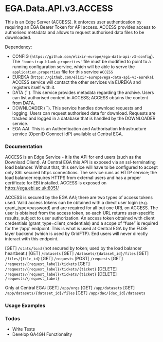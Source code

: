 # EGA.Data.API.v3.ACCESS

This is an Edge Server (ACCESS). It enforces user authentication by requiring an EGA Bearer Token for API access. ACCESS provides access to authorised metadata and allows to request authorised data files to be downloaded.

Dependency: 
* CONFIG (`https://github.com/elixir-europe/ega-data-api-v3-config`). The `'bootstrap-blank.properties'` file must be modified to point to a running configuration service, which will be able to serve the `application.properties` file for this service `ACCESS`
* EUREKA (`https://github.com/elixir-europe/ega-data-api-v3-eureka`). ACCESS service will contact the other services via EUREKA and registers itself with it.
* DATA (``). This service provides metadata regarding the archive. Users can list authorised content in ACCESS; ACCESS obtains the content from DATA.
* DOWNLOADER (``). This service handles download requests and logging. Users can request authorised data for download. Requests are tracked and logged in a database that is handled by the DOWNLOADER service.
* EGA AAI. This is an Authentication and Authorisation Infrastructure service (OpenID Connect IdP) available at Central EGA.

### Documentation

ACCESS is an Edge Service - it is the API for end users (such as the Download Client). At Central EGA this API is exposed via an ssl-terminating load balancer. Without that, this service will have to be configured to accept only SSL secured https connections. The service runs as HTTP service; the load balancer requires HTTPS from external users and has a proper certificate for EBI installed. ACCESS is exposed on https://ega.ebi.ac.uk:8051/

ACCESS is secured by the EGA AAI; there are two types of access tokens used.
Valid access tokens can be obtained with a direct user login (e.g. grant_type=password) and are required for all but one URL on ACCESS. The user is obtained from the access token, so each URL returns user-specific results, subject to user authorization.
An access token obtained with client credentials (grant_type=client_credentials) and a scope of “fuse” is required for the ‘/app’ endpoint. This is what is used at Central EGA by the FUSE layer backend (which is used by GridFTP). End users will never directly interact with this endpoint.

[GET] `/stats/load` (not secured by token; used by the load balancer heartbeat.)
[GET] `/datasets`
[GET] `/datasets/{dataset_id}/files`
[GET] `/files/{file_id}`
[GET] `/requests`
[POST] `/requests`
[GET] `/requests/{request_label}/tickets`
[GET] `/requests/{request_label}/tickets/{ticket}`
[DELETE] `/requests/{request_label}/tickets/{ticket}`
[DELETE] `/requests/{request_label}`

Only at Central EGA:
[GET]	`/app/orgs`
[GET]	`/app/datasets`
[GET]	`/app/datasets/{dataset_id}/files`
[GET]	`/app/dac/{dac_id}/datasets`

### Usage Examples


### Todos

 - Write Tests
 - Develop GA4GH Functionality

